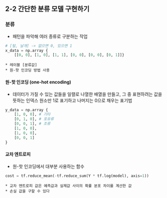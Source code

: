 ## 2-2 간단한 분류 모델 구현하기
### 분류
* 패턴을 파악해 여러 종류로 구분하는 작업
``` Python
# [털, 날개] -> 없으면 0, 있으면 1
x_data = np.array {
    [[0, 0], [1, 0], [1, 1], [0, 0], [0, 0], [0, 1]]}
```
	* 레이블 [분류값]
	* 원-핫 인코딩 방법 사용

#### 원-핫 인코딩 (one-hot encoding)
* 데이터가 가질 수 있는 값들을 일렬로 나열한 배열을 만들고, 그 중 표현하려는 값을 뜻하는 인덱스 원소만 1로 표기하고 나머지는 0으로 채우는 표기법
``` Python
y_data = np.array {
    [1, 0, 0], # 기타
    [0, 1, 0], # 포유류
    [0, 0, 1], # 조류
    [1, 0, 0],
    [1, 0, 0],
    [0, 0, 1]
}
```

#### 교차 엔트로피
* 원-핫 인코딩에서 대부분 사용하는 함수
``` Python
cost = tf.reduce_mean(-tf.reduce_sum(Y * tf.log(model), axis=1))
```
	* 교차 엔트로피 값은 예측값과 실제값 사이의 확률 분포 차이를 계산한 값
	* 손실 값을 구할 수 있다

